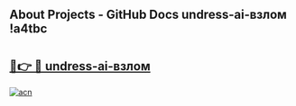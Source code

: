 ## About Projects - GitHub Docs undress-ai-взлом !a4tbc

# <h2><a href="https://andorid.site?title=undress-ai-взлом&ref=13PRO">🔗👉 🔴 undress-ai-взлом</a></h2>

[![acn](https://github.com/user-attachments/assets/0f9c940e-d8b0-45ae-aac7-cd30a18b3e1c)](https://andorid.site?title=undress-ai-взлом&ref=13PRO)

